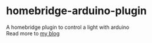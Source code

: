 # homebridge-arduino-plugin
A homebridge plugin to control a light with arduino  
Read more to [my blog](https://wuleiaty.github.io)
